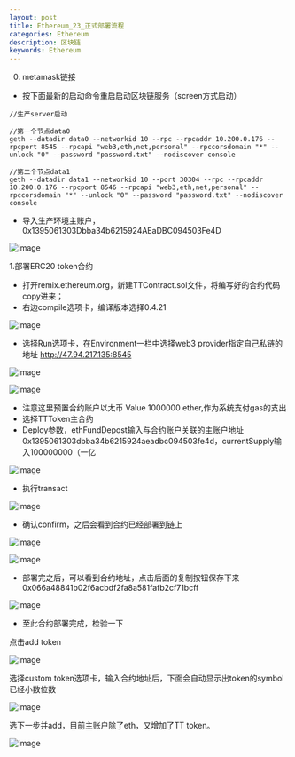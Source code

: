 ```yaml
---
layout: post
title: Ethereum_23_正式部署流程
categories: Ethereum
description: 区块链
keywords: Ethereum
---
```


0. metamask链接
- 按下面最新的启动命令重启启动区块链服务（screen方式启动）
```
//生产server启动

//第一个节点data0
geth --datadir data0 --networkid 10 --rpc --rpcaddr 10.200.0.176 --rpcport 8545 --rpcapi "web3,eth,net,personal" --rpccorsdomain "*" --unlock "0" --password "password.txt" --nodiscover console

//第二个节点data1
geth --datadir data1 --networkid 10 --port 30304 --rpc --rpcaddr 10.200.0.176 --rpcport 8546 --rpcapi "web3,eth,net,personal" --rpccorsdomain "*" --unlock "0" --password "password.txt" --nodiscover console

```
- 导入生产环境主账户，0x1395061303Dbba34b6215924AEaDBC094503Fe4D

![image](https://note.youdao.com/yws/res/2706/2E1F7B085C154AE0A2F919B6B8665234)

1.部署ERC20 token合约

- 打开remix.ethereum.org，新建TTContract.sol文件，将编写好的合约代码copy进来；
- 右边compile选项卡，编译版本选择0.4.21

![image](https://note.youdao.com/yws/res/2658/A1D3A91A82B149A9A1B7071610D4FD4E)

- 选择Run选项卡，在Environment一栏中选择web3 provider指定自己私链的地址 http://47.94.217.135:8545

![image](https://note.youdao.com/yws/res/2670/FDE94C7E46154310B158E867D2A8457D)

![image](https://note.youdao.com/yws/res/2678/9670770B677B4A67BE8FDBAA7443A6C4)

- 注意这里预置合约账户以太币 Value 1000000 ether,作为系统支付gas的支出
- 选择TTToken主合约
- Deploy参数，ethFundDepost输入与合约账户关联的主账户地址0x1395061303dbba34b6215924aeadbc094503fe4d，currentSupply输入100000000（一亿

![image](https://note.youdao.com/yws/res/2693/24BBD2ED148747068A7045C9222974D9)


- 执行transact

![image](https://note.youdao.com/yws/res/2709/AAA6CDCAF8A34F629B0294BA1023B94B)

- 确认confirm，之后会看到合约已经部署到链上

![image](https://note.youdao.com/yws/res/2712/DB34961AB6D645DA9FC35B1FC834E055)


![image](https://note.youdao.com/yws/res/2715/D27FBABC129D4EF083782A977B469022)

- 部署完之后，可以看到合约地址，点击后面的复制按钮保存下来 0x066a48841b02f6acbdf2fa8a581fafb2cf71bcff

![image](https://note.youdao.com/yws/res/2719/184F7BCEBCAF49C08C34F0205616E19F)


- 至此合约部署完成，检验一下

点击add token

![image](https://note.youdao.com/yws/res/2727/A18476110F014E828FEF96DFF7766A68)


选择custom token选项卡，输入合约地址后，下面会自动显示出token的symbol已经小数位数

![image](https://note.youdao.com/yws/res/2731/BDB0F0A62E6E48F990A38953CF768AEA)

选下一步并add，目前主账户除了eth，又增加了TT token。

![image](https://note.youdao.com/yws/res/2735/E2A5D0F614E048F4AFB1154A753F95AD)